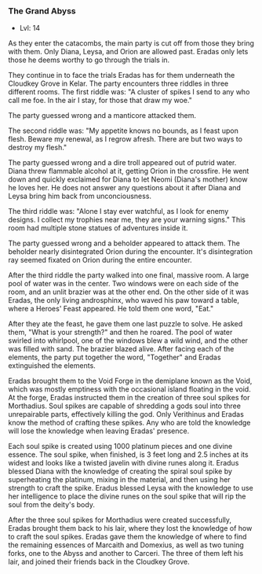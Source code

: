 ### The Grand Abyss

- Lvl: 14

As they enter the catacombs, the main party is cut off from those they bring with them. Only Diana, Leysa, and Orion are allowed past. Eradas only lets those he deems worthy to go through the trials in.

They continue in to face the trials Eradas has for them underneath the Cloudkey Grove in Kelar. The party encounters three riddles in three different rooms. The first riddle was: "A cluster of spikes I send to any who call me foe. In the air I stay, for those that draw my woe."

The party guessed wrong and a manticore attacked them.

The second riddle was: "My appetite knows no bounds, as I feast upon flesh. Beware my renewal, as I regrow afresh. There are but two ways to destroy my flesh."

The party guessed wrong and a dire troll appeared out of putrid water. Diana threw flammable alcohol at it, getting Orion in the crossfire. He went down and quickly exclaimed for Diana to let Neomi (Diana's mother) know he loves her. He does not answer any questions about it after Diana and Leysa bring him back from unconciousness.

The third riddle was: "Alone I stay ever watchful, as I look for enemy designs. I collect my trophies near me, they are your warning signs." This room had multiple stone statues of adventures inside it.

The party guessed wrong and a beholder appeared to attack them. The beholder nearly disintegrated Orion during the encounter. It's disintegration ray seemed fixated on Orion during the entire encounter.

After the third riddle the party walked into one final, massive room. A large pool of water was in the center. Two windows were on each side of the room, and an unlit brazier was at the other end. On the other side of it was Eradas, the only living androsphinx, who waved his paw toward a table, where a Heroes' Feast appeared. He told them one word, "Eat."

After they ate the feast, he gave them one last puzzle to solve. He asked them, "What is your strength?" and then he roared. The pool of water swirled into whirlpool, one of the windows blew a wild wind, and the other was filled with sand. The brazier blazed alive. After facing each of the elements, the party put together the word, "Together" and Eradas extinguished the elements.

Eradas brought them to the Void Forge in the demiplane known as the Void, which was mostly emptiness with the occasional island floating in the void. At the forge, Eradas instructed them in the creation of three soul spikes for Morthadius. Soul spikes are capable of shredding a gods soul into three unrepairable parts, effectively killing the god. Only Verithinus and Eradas know the method of crafting these spikes. Any who are told the knowledge will lose the knowledge when leaving Eradas' presence.

Each soul spike is created using 1000 platinum pieces and one divine essence. The soul spike, when finished, is 3 feet long and 2.5 inches at its widest and looks like a twisted javelin with divine runes along it. Eradus blessed Diana with the knowledge of creating the spiral soul spike by superheating the platinum, mixing in the material, and then using her strength to craft the spike. Eradus blessed Leysa with the knowledge to use her intelligence to place the divine runes on the soul spike that will rip the soul from the deity's body.

After the three soul spikes for Morthadius were created successfully, Eradas brought them back to his lair, where they lost the knowledge of how to craft the soul spikes. Eradas gave them the knowledge of where to find the remaining essences of Marcaith and Domexius, as well as two tuning forks, one to the Abyss and another to Carceri. The three of them left his lair, and joined their friends back in the Cloudkey Grove.